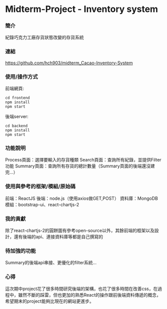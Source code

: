 # Midterm-Project - Inventory system

### 簡介
紀錄巧克力工廠存貨狀態改變的存貨系統

### 連結
https://github.com/hch903/midterm_Cacao-Inventory-System

### 使用/操作方式
前端網頁:
```
cd frontend
npm install
npm start
```
後端server:
```
cd backend
npm install
npm start
```

### 功能說明
Process頁面：選擇要輸入的存貨種類
Search頁面：查詢所有紀錄，並提供Filter功能
Summary頁面：查詢所有存貨的總計數量（Summary頁面的後端還沒建完...）

### 使用與參考的框架/模組/原始碼
前端：ReactJS
後端：node.js（使用axios做GET,POST）
資料庫：MongoDB
模組：bootstrap-ui、react-chartjs-2


### 我的貢獻
除了react-chartjs-2的圓餅圖有參考open-source以外，其餘前端的框架以及設計，還有後端的api、連接資料庫等都是自己撰寫的

### 待加強的功能
Summary的後端api串接、更優化的filter系統...

### 心得
這次期中project花了很多時間研究後端的架構，也花了很多時間在改善css，在過程中，雖然不斷的踩雷，但也更加的熟悉React的操作跟前後端資料傳遞的概念，希望期末的project能夠比現在的網站更進步。